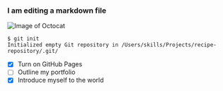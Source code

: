 ### I am editing a markdown file

![Image of Octocat](https://miro.medium.com/v2/resize:fit:448/1*7Xjb1LUB5XzMew26wOfxiw.png)

```
$ git init
Initialized empty Git repository in /Users/skills/Projects/recipe-repository/.git/
```

- [x] Turn on GitHub Pages
- [ ] Outline my portfolio
- [x] Introduce myself to the world

